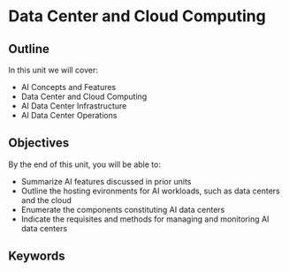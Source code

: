 # Data Center and Cloud Computing

## Outline
In this unit we will cover:
- AI Concepts and Features
- Data Center and Cloud Computing
- AI Data Center Infrastructure
- AI Data Center Operations

## Objectives
By the end of this unit, you will be able to:
- Summarize AI features discussed in prior units
- Outline the hosting evironments for AI workloads, such as data centers and the cloud
- Enumerate the components constituting AI data centers
- Indicate the requisites and methods for managing and monitoring AI data centers

## Keywords